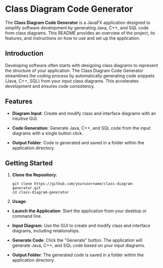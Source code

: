 # Class Diagram Code Generator

The **Class Diagram Code Generator** is a JavaFX application designed to simplify software development by generating Java, C++, and SQL code from class diagrams. This README provides an overview of the project, its features, and instructions on how to use and set up the application.

## Introduction

Developing software often starts with designing class diagrams to represent the structure of your application. The Class Diagram Code Generator streamlines the coding process by automatically generating code snippets (Java, C++, SQL) from your input class diagrams. This accelerates development and ensures code consistency.

## Features

- **Diagram Input**: Create and modify class and interface diagrams with an intuitive GUI.

- **Code Generation**: Generate Java, C++, and SQL code from the input diagrams with a single button click.

- **Output Folder**: Code is generated and saved in a folder within the application directory.

## Getting Started

1. **Clone the Repository**:
   ```shell
   git clone https://github.com/yourusername/class-diagram-generator.git
   cd class-diagram-generator

2. **Usage**:

- **Launch the Application**: Start the application from your desktop or command line.

- **Input Diagram**: Use the GUI to create and modify class and interface diagrams, including relationships.

- **Generate Code**: Click the "Generate" button. The application will generate Java, C++, and SQL code based on your input diagrams.

- **Output Folder**: The generated code is saved in a folder within the application directory.




